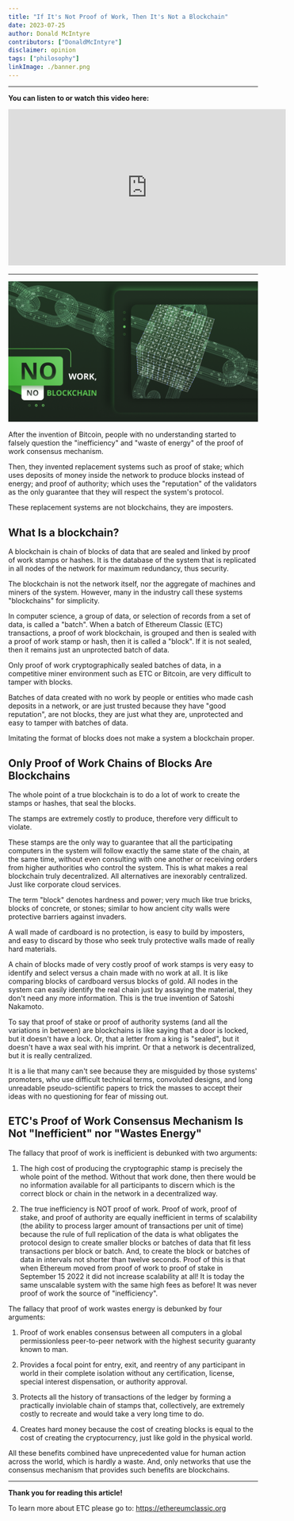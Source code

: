 ```yaml
---
title: "If It's Not Proof of Work, Then It's Not a Blockchain"
date: 2023-07-25
author: Donald McIntyre
contributors: ["DonaldMcIntyre"]
disclaimer: opinion
tags: ["philosophy"]
linkImage: ./banner.png
---
```


---
**You can listen to or watch this video here:**

<iframe width="560" height="315" src="https://www.youtube.com/embed/ETM6yO39wvk" title="YouTube video player" frameborder="0" allow="accelerometer; autoplay; clipboard-write; encrypted-media; gyroscope; picture-in-picture; web-share" allowfullscreen></iframe>

---

![](./banner.png)

After the invention of Bitcoin, people with no understanding started to falsely question the "inefficiency" and "waste of energy" of the proof of work consensus mechanism. 

Then, they invented replacement systems such as proof of stake; which uses deposits of money inside the network to produce blocks instead of energy; and proof of authority; which uses the "reputation" of the validators as the only guarantee that they will respect the system's protocol.

These replacement systems are not blockchains, they are imposters.

## What Is a blockchain?

A blockchain is chain of blocks of data that are sealed and linked by proof of work stamps or hashes. It is the database of the system that is replicated in all nodes of the network for maximum redundancy, thus security. 

The blockchain is not the network itself, nor the aggregate of machines and miners of the system. However, many in the industry call these systems "blockchains" for simplicity.

In computer science, a group of data, or selection of records from a set of data, is called a "batch". When a batch of Ethereum Classic (ETC) transactions, a proof of work blockchain, is grouped and then is sealed with a proof of work stamp or hash, then it is called a "block". If it is not sealed, then it remains just an unprotected batch of data.

Only proof of work cryptographically sealed batches of data, in a competitive miner environment such as ETC or Bitcoin, are very difficult to tamper with blocks.

Batches of data created with no work by people or entities who made cash deposits in a network, or are just trusted because they have "good reputation", are not blocks, they are just what they are, unprotected and easy to tamper with batches of data. 

Imitating the format of blocks does not make a system a blockchain proper.

## Only Proof of Work Chains of Blocks Are Blockchains

The whole point of a true blockchain is to do a lot of work to create the stamps or hashes, that seal the blocks.

The stamps are extremely costly to produce, therefore very difficult to violate.

These stamps are the only way to guarantee that all the participating computers in the system will follow exactly the same state of the chain, at the same time, without even consulting with one another or receiving orders from higher authorities who control the system. This is what makes a real blockchain truly decentralized. All alternatives are inexorably centralized. Just like corporate cloud services.

The term "block" denotes hardness and power; very much like true bricks, blocks of concrete, or stones; similar to how ancient city walls were protective barriers against invaders.

A wall made of cardboard is no protection, is easy to build by imposters, and easy to discard by those who seek truly protective walls made of really hard materials.

A chain of blocks made of very costly proof of work stamps is very easy to identify and select versus a chain made with no work at all. It is like comparing blocks of cardboard versus blocks of gold. All nodes in the system can easily identify the real chain just by assaying the material, they don't need any more information. This is the true invention of Satoshi Nakamoto.

To say that proof of stake or proof of authority systems (and all the variations in between) are blockchains is like saying that a door is locked, but it doesn't have a lock. Or, that a letter from a king is "sealed", but it doesn't have a wax seal with his imprint. Or that a network is decentralized, but it is really centralized.

It is a lie that many can't see because they are misguided by those systems' promoters, who use difficult technical terms, convoluted designs, and long unreadable pseudo-scientific papers to trick the masses to accept their ideas with no questioning for fear of missing out.

## ETC's Proof of Work Consensus Mechanism Is Not "Inefficient" nor "Wastes Energy"

The fallacy that proof of work is inefficient is debunked with two arguments:

1. The high cost of producing the cryptographic stamp is precisely the whole point of the method. Without that work done, then there would be no information available for all participants to discern which is the correct block or chain in the network in a decentralized way.

2. The true inefficiency is NOT proof of work. Proof of work, proof of stake, and proof of authority are equally inefficient in terms of scalability (the ability to process larger amount of transactions per unit of time) because the rule of full replication of the data is what obligates the protocol design to create smaller blocks or batches of data that fit less transactions per block or batch. And, to create the block or batches of data in intervals not shorter than twelve seconds. Proof of this is that when Ethereum moved from proof of work to proof of stake in September 15 2022 it did not increase scalability at all! It is today the same unscalable system with the same high fees as before! It was never proof of work the source of "inefficiency".

The fallacy that proof of work wastes energy is debunked by four arguments:

1. Proof of work enables consensus between all computers in a global permissionless peer-to-peer network with the highest security guaranty known to man.

2. Provides a focal point for entry, exit, and reentry of any participant in world in their complete isolation without any certification, license, special interest dispensation, or authority approval. 

3. Protects all the history of transactions of the ledger by forming a practically inviolable chain of stamps that, collectively, are extremely costly to recreate and would take a very long time to do.

4. Creates hard money because the cost of creating blocks is equal to the cost of creating the cryptocurrency, just like gold in the physical world.

All these benefits combined have unprecedented value for human action across the world, which is hardly a waste. And, only networks that use the consensus mechanism that provides such benefits are blockchains.

---

**Thank you for reading this article!**

To learn more about ETC please go to: https://ethereumclassic.org
